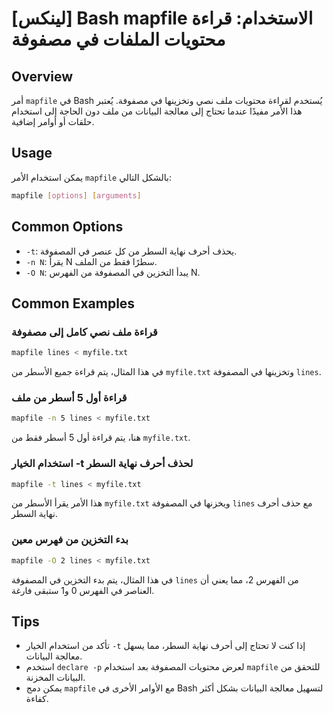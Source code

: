 # [لينكس] Bash mapfile الاستخدام: قراءة محتويات الملفات في مصفوفة

## Overview
أمر `mapfile` في Bash يُستخدم لقراءة محتويات ملف نصي وتخزينها في مصفوفة. يُعتبر هذا الأمر مفيدًا عندما تحتاج إلى معالجة البيانات من ملف دون الحاجة إلى استخدام حلقات أو أوامر إضافية.

## Usage
يمكن استخدام الأمر `mapfile` بالشكل التالي:

```bash
mapfile [options] [arguments]
```

## Common Options
- `-t`: يحذف أحرف نهاية السطر من كل عنصر في المصفوفة.
- `-n N`: يقرأ N سطرًا فقط من الملف.
- `-O N`: يبدأ التخزين في المصفوفة من الفهرس N.

## Common Examples

### قراءة ملف نصي كامل إلى مصفوفة
```bash
mapfile lines < myfile.txt
```
في هذا المثال، يتم قراءة جميع الأسطر من `myfile.txt` وتخزينها في المصفوفة `lines`.

### قراءة أول 5 أسطر من ملف
```bash
mapfile -n 5 lines < myfile.txt
```
هنا، يتم قراءة أول 5 أسطر فقط من `myfile.txt`.

### استخدام الخيار -t لحذف أحرف نهاية السطر
```bash
mapfile -t lines < myfile.txt
```
هذا الأمر يقرأ الأسطر من `myfile.txt` ويخزنها في المصفوفة `lines` مع حذف أحرف نهاية السطر.

### بدء التخزين من فهرس معين
```bash
mapfile -O 2 lines < myfile.txt
```
في هذا المثال، يتم بدء التخزين في المصفوفة `lines` من الفهرس 2، مما يعني أن العناصر في الفهرس 0 و1 ستبقى فارغة.

## Tips
- تأكد من استخدام الخيار `-t` إذا كنت لا تحتاج إلى أحرف نهاية السطر، مما يسهل معالجة البيانات.
- استخدم `declare -p` لعرض محتويات المصفوفة بعد استخدام `mapfile` للتحقق من البيانات المخزنة.
- يمكن دمج `mapfile` مع الأوامر الأخرى في Bash لتسهيل معالجة البيانات بشكل أكثر كفاءة.